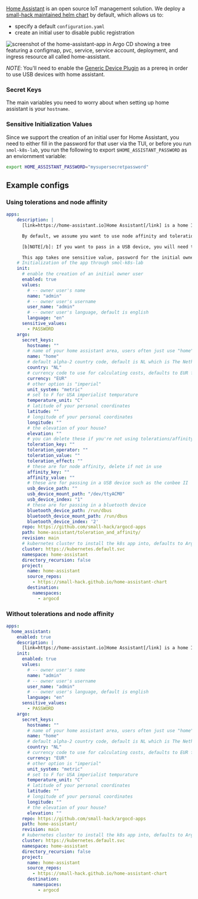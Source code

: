 [Home Assistant](https://www.home-assistant.io/) is an open source IoT management solution. We deploy a [small-hack maintained helm chart](https://github.com/small-hack/home-assistant-chart/) by default, which allows us to:

- specify a default `configuration.yaml`
- create an initial user to disable public registration

<img src="../../assets/images/screenshots/home-assistant_screenshot.png" alt="screenshot of the home-assistant-app in Argo CD showing a tree featuring a configmap, pvc, service, service account, deployment, and ingress resource all called home-assistant.">

*NOTE*: You'll need to enable the [Generic Device Plugin](/k8s_apps/generic-device-plugin.md) as a prereq in order to use USB devices with home assistant.

### Secret Keys

The main variables you need to worry about when setting up home assistant is your `hostname`.

### Sensitive Initialization Values
Since we support the creation of an initial user for Home Assistant, you need to either fill in the password for that user via the TUI, or before you run `smol-k8s-lab`, you run the following to export `$HOME_ASSISTANT_PASSWORD` as an enviornment variable:

```bash
export HOME_ASSISTANT_PASSWORD="mysupersecretpassword"
```

## Example configs

### Using tolerations and node affinity

```yaml
apps:
    description: |
      [link=https://home-assistant.io]Home Assistant[/link] is a home IOT management solution.

      By default, we assume you want to use node affinity and tolerations to keep home assistant pods on certain nodes and keep other pods off said nodes. If you don't want to use either of these features but still want to use the small-hack/argocd-apps repo, first change the argo path to /home-assistant/ and then remove the 'toleration_' and 'affinity' secret_keys from the yaml file under apps.home_assistant.description.

      [b]NOTE[/b]: If you want to pass in a USB device, you will need the generic device plugin (which is available as a default Argo CD app via smol-k8s-lab 💙)

      This app takes one sensitive value, password for the initial owner user. You can also pass it in as an enviornment variable called $HOME_ASSISTANT_PASSWORD.
    # Initialization of the app through smol-k8s-lab
    init:
      # enable the creation of an initial owner user
      enabled: true
      values:
        # -- owner user's name
        name: "admin"
        # -- owner user's username
        user_name: "admin"
        # -- owner user's language, default is english
        language: "en"
      sensitive_values:
        - PASSWORD
    argo:
      secret_keys:
        hostname: ""
        # name of your home assistant area, users often just use "home"
        name: "home"
        # default alpha-2 country code, default is NL which is The Netherlands
        country: "NL"
        # currency code to use for calculating costs, defaults to EUR for euro
        currency: "EUR"
        # other option is "imperial"
        unit_system: "metric"
        # set to F for USA imperialist tempurature
        temperature_unit: "C"
        # latitude of your personal coordinates
        latitude: ""
        # longitude of your personal coordinates
        longitude: ""
        # the elevation of your house?
        elevation: ""
        # you can delete these if you're not using tolerations/affinity
        toleration_key: ""
        toleration_operator: ""
        toleration_value: ""
        toleration_effect: ""
        # these are for node affinity, delete if not in use
        affinity_key: ""
        affinity_value: ""
        # these are for passing in a USB device such as the conbee II
        usb_device_path: ""
        usb_device_mount_path: "/dev/ttyACM0"
        usb_device_index: "1"
        # these are for passing in a bluetooth device
        bluetooth_device_path: /run/dbus
        bluetooth_device_mount_path: /run/dbus
        bluetooth_device_index: '2'
      repo: https://github.com/small-hack/argocd-apps
      path: home-assistant/toleration_and_affinity/
      revision: main
      # kubernetes cluster to install the k8s app into, defaults to Argo CD default
      cluster: https://kubernetes.default.svc
      namespace: home-assistant
      directory_recursion: false
      project:
        name: home-assistant
        source_repos:
          - https://small-hack.github.io/home-assistant-chart
        destination:
          namespaces:
            - argocd
```

### Without tolerations and node affinity

```yaml
apps:
  home_assistant:
    enabled: true
    description: |
      [link=https://home-assistant.io]Home Assistant[/link] is a home IOT management solution.
    init:
      enabled: true
      values:
        # -- owner user's name
        name: "admin"
        # -- owner user's username
        user_name: "admin"
        # -- owner user's language, default is english
        language: "en"
      sensitive_values:
        - PASSWORD
    argo:
      secret_keys:
        hostname: ""
        # name of your home assistant area, users often just use "home"
        name: "home"
        # default alpha-2 country code, default is NL which is The Netherlands
        country: "NL"
        # currency code to use for calculating costs, defaults to EUR for euro
        currency: "EUR"
        # other option is "imperial"
        unit_system: "metric"
        # set to F for USA imperialist tempurature
        temperature_unit: "C"
        # latitude of your personal coordinates
        latitude: ""
        # longitude of your personal coordinates
        longitude: ""
        # the elevation of your house?
        elevation: ""
      repo: https://github.com/small-hack/argocd-apps
      path: home-assistant/
      revision: main
      # kubernetes cluster to install the k8s app into, defaults to Argo CD default
      cluster: https://kubernetes.default.svc
      namespace: home-assistant
      directory_recursion: false
      project:
        name: home-assistant
        source_repos:
          - https://small-hack.github.io/home-assistant-chart
        destination:
          namespaces:
            - argocd
```
